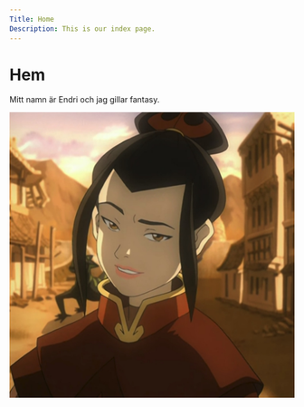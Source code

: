 ```yaml
---
Title: Home
Description: This is our index page.
---
```


Hem
==========================

Mitt namn är Endri och jag gillar fantasy.

![alt text for screen readers](assets/img/azula.jpeg "Text to show on mouseover")